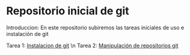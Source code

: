 # Repositorio inicial de git 

Introduccion: 
En este repositorio subiremos las tareas iniciales de uso e instalación de git

Tarea 1: [Instalacion de git](instalacion.MD) \n
Tarea 2: [Manipulación de repositorios git](manipulacion.MD)

